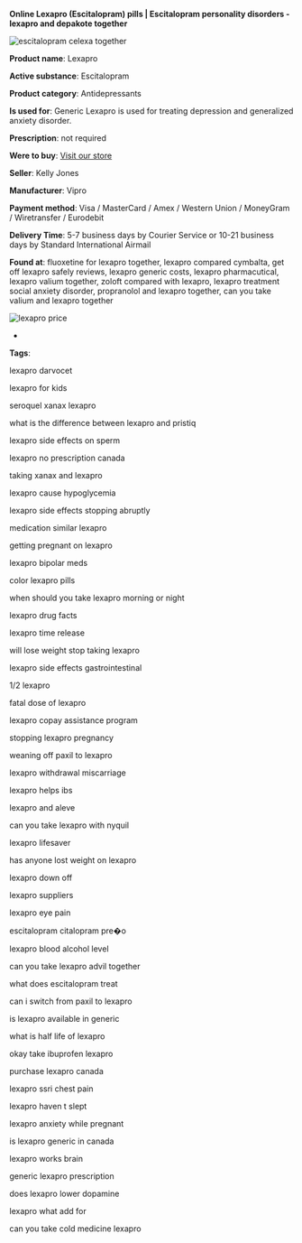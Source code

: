 **Online Lexapro (Escitalopram) pills | Escitalopram personality disorders - lexapro and depakote together**

![escitalopram celexa together](http://navidirect.org/promo/blisters/296x296/lexapro.jpg)

**Product name**: Lexapro

**Active substance**: Escitalopram

**Product category**: Antidepressants

**Is used for**: Generic Lexapro is used for treating depression and generalized anxiety disorder.

**Prescription**: not required

**Were to buy**: [Visit our store](http://www.navidirect.org/out.php?sid=18&tds-key=lexapro)

**Seller**: Kelly Jones

**Manufacturer**: Vipro

**Payment method**: Visa / MasterCard / Amex / Western Union / MoneyGram / Wiretransfer / Eurodebit

**Delivery Time**: 5-7 business days by Courier Service or 10-21 business days by Standard International Airmail



**Found at**: fluoxetine for lexapro together, lexapro compared cymbalta, get off lexapro safely reviews, lexapro generic costs, lexapro pharmacutical, lexapro valium together, zoloft compared with lexapro, lexapro treatment social anxiety disorder, propranolol and lexapro together, can you take valium and lexapro together



![lexapro price](http://exned.com/promo/pills/lexapro.jpg)

*

























**Tags**:

lexapro darvocet

lexapro for kids

seroquel xanax lexapro

what is the difference between lexapro and pristiq

lexapro side effects on sperm

lexapro no prescription canada

taking xanax and lexapro

lexapro cause hypoglycemia

lexapro side effects stopping abruptly

medication similar lexapro

getting pregnant on lexapro

lexapro bipolar meds

color lexapro pills

when should you take lexapro morning or night

lexapro drug facts

lexapro time release

will lose weight stop taking lexapro

lexapro side effects gastrointestinal

1/2 lexapro

fatal dose of lexapro

lexapro copay assistance program

stopping lexapro pregnancy

weaning off paxil to lexapro

lexapro withdrawal miscarriage

lexapro helps ibs

lexapro and aleve

can you take lexapro with nyquil

lexapro lifesaver

has anyone lost weight on lexapro

lexapro down off

lexapro suppliers

lexapro eye pain

escitalopram citalopram pre�o

lexapro blood alcohol level

can you take lexapro advil together

what does escitalopram treat

can i switch from paxil to lexapro

is lexapro available in generic

what is half life of lexapro

okay take ibuprofen lexapro

purchase lexapro canada

lexapro ssri chest pain

lexapro haven t slept

lexapro anxiety while pregnant

is lexapro generic in canada

lexapro works brain

generic lexapro prescription

does lexapro lower dopamine

lexapro what add for

can you take cold medicine lexapro
